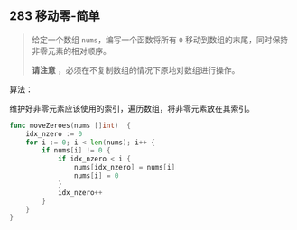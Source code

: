 ## 283 移动零-简单

> 给定一个数组 `nums`，编写一个函数将所有 `0` 移动到数组的末尾，同时保持非零元素的相对顺序。
>
> **请注意** ，必须在不复制数组的情况下原地对数组进行操作。



算法：

维护好非零元素应该使用的索引，遍历数组，将非零元素放在其索引。

```go
func moveZeroes(nums []int)  {
    idx_nzero := 0
    for i := 0; i < len(nums); i++ {
        if nums[i] != 0 {
            if idx_nzero < i {
                nums[idx_nzero] = nums[i]
                nums[i] = 0
            }
            idx_nzero++
        }
    }
}
```

